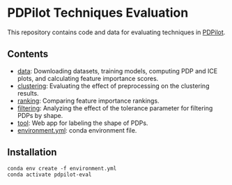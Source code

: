 # PDPilot Techniques Evaluation

This repository contains code and data for evaluating techniques in [PDPilot](https://github.com/DanielKerrigan/PDPilot).

## Contents

- [data](data): Downloading datasets, training models, computing PDP and ICE plots, and calculating feature importance scores.
- [clustering](clustering): Evaluating the effect of preprocessing on the clustering results.
- [ranking](ranking): Comparing feature importance rankings.
- [filtering](filtering): Analyzing the effect of the tolerance parameter for filtering PDPs by shape.
- [tool](tool): Web app for labeling the shape of PDPs.
- [environment.yml](environment.yml): conda environment file.

## Installation

```
conda env create -f environment.yml
conda activate pdpilot-eval
```
